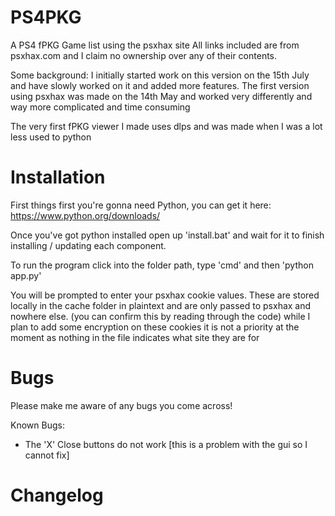 # PS4PKG
A PS4 fPKG Game list using the psxhax site
All links included are from psxhax.com and I claim no ownership over any of their contents.

Some background:
I initially started work on this version on the 15th July and have slowly worked on it and added more features.
The first version using psxhax was made on the 14th May and worked very differently and way more complicated and time consuming

The very first fPKG viewer I made uses dlps and was made when I was a lot less used to python


# Installation
First things first you're gonna need Python, you can get it here: https://www.python.org/downloads/

Once you've got python installed open up 'install.bat' and wait for it to finish installing / updating each component.

To run the program click into the folder path, type 'cmd' and then 'python app.py'

You will be prompted to enter your psxhax cookie values. These are stored locally in the cache folder in plaintext and are only passed to psxhax and nowhere else. (you can confirm this by reading through the code)
while I plan to add some encryption on these cookies it is not a priority at the moment as nothing in the file indicates what site they are for
# Bugs
Please make me aware of any bugs you come across!

Known Bugs:
- The 'X' Close buttons do not work [this is a problem with the gui so I cannot fix]

# Changelog
